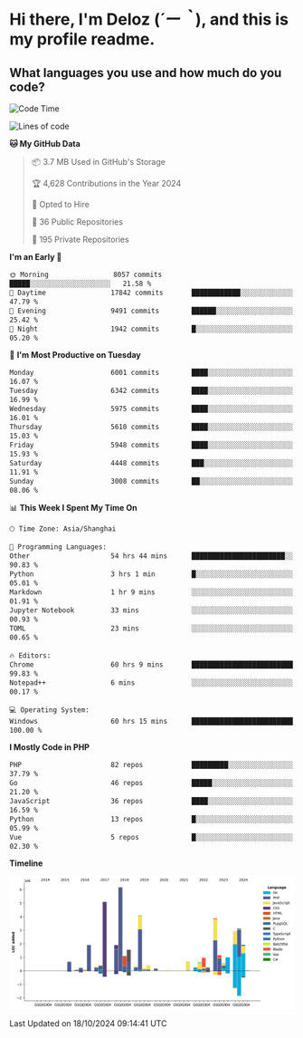 # **Hi there, I'm Deloz (*´ー｀*), and this is my profile readme.**

## **What languages you use and how much do you code?**

<!--START_SECTION:waka-->
![Code Time](http://img.shields.io/badge/Code%20Time-4%2C852%20hrs%2023%20mins-blue)

![Lines of code](https://img.shields.io/badge/From%20Hello%20World%20I%27ve%20Written-41.7%20million%20lines%20of%20code-blue)

**🐱 My GitHub Data** 

> 📦 3.7 MB Used in GitHub's Storage 
 > 
> 🏆 4,628 Contributions in the Year 2024
 > 
> 💼 Opted to Hire
 > 
> 📜 36 Public Repositories 
 > 
> 🔑 195 Private Repositories 
 > 
**I'm an Early 🐤** 

```text
🌞 Morning                8057 commits        █████░░░░░░░░░░░░░░░░░░░░   21.58 % 
🌆 Daytime                17842 commits       ████████████░░░░░░░░░░░░░   47.79 % 
🌃 Evening                9491 commits        ██████░░░░░░░░░░░░░░░░░░░   25.42 % 
🌙 Night                  1942 commits        █░░░░░░░░░░░░░░░░░░░░░░░░   05.20 % 
```
📅 **I'm Most Productive on Tuesday** 

```text
Monday                   6001 commits        ████░░░░░░░░░░░░░░░░░░░░░   16.07 % 
Tuesday                  6342 commits        ████░░░░░░░░░░░░░░░░░░░░░   16.99 % 
Wednesday                5975 commits        ████░░░░░░░░░░░░░░░░░░░░░   16.01 % 
Thursday                 5610 commits        ████░░░░░░░░░░░░░░░░░░░░░   15.03 % 
Friday                   5948 commits        ████░░░░░░░░░░░░░░░░░░░░░   15.93 % 
Saturday                 4448 commits        ███░░░░░░░░░░░░░░░░░░░░░░   11.91 % 
Sunday                   3008 commits        ██░░░░░░░░░░░░░░░░░░░░░░░   08.06 % 
```


📊 **This Week I Spent My Time On** 

```text
🕑︎ Time Zone: Asia/Shanghai

💬 Programming Languages: 
Other                    54 hrs 44 mins      ███████████████████████░░   90.83 % 
Python                   3 hrs 1 min         █░░░░░░░░░░░░░░░░░░░░░░░░   05.01 % 
Markdown                 1 hr 9 mins         ░░░░░░░░░░░░░░░░░░░░░░░░░   01.91 % 
Jupyter Notebook         33 mins             ░░░░░░░░░░░░░░░░░░░░░░░░░   00.93 % 
TOML                     23 mins             ░░░░░░░░░░░░░░░░░░░░░░░░░   00.65 % 

🔥 Editors: 
Chrome                   60 hrs 9 mins       █████████████████████████   99.83 % 
Notepad++                6 mins              ░░░░░░░░░░░░░░░░░░░░░░░░░   00.17 % 

💻 Operating System: 
Windows                  60 hrs 15 mins      █████████████████████████   100.00 % 
```

**I Mostly Code in PHP** 

```text
PHP                      82 repos            █████████░░░░░░░░░░░░░░░░   37.79 % 
Go                       46 repos            █████░░░░░░░░░░░░░░░░░░░░   21.20 % 
JavaScript               36 repos            ████░░░░░░░░░░░░░░░░░░░░░   16.59 % 
Python                   13 repos            █░░░░░░░░░░░░░░░░░░░░░░░░   05.99 % 
Vue                      5 repos             █░░░░░░░░░░░░░░░░░░░░░░░░   02.30 % 
```



**Timeline**

![Lines of Code chart](https://raw.githubusercontent.com/deloz/deloz/main/assets/bar_graph.png)


 Last Updated on 18/10/2024 09:14:41 UTC
<!--END_SECTION:waka-->
